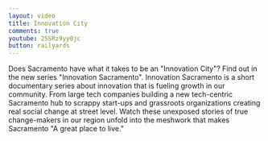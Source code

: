 ```yaml
---
layout: video
title: Innovation City
comments: true
youtube: 2SSRz9yy0jc
button: railyards
---
```


Does Sacramento have what it takes to be an "Innovation City"?
Find out in the new series "Innovation Sacramento".
Innovation Sacramento is a short documentary series about innovation that is fueling growth in our community. From large tech companies building a new tech-centric Sacramento hub to scrappy start-ups and grassroots organizations creating real social change at street level. Watch these unexposed stories of true change-makers in our region unfold into the meshwork that makes Sacramento "A great place to live."
